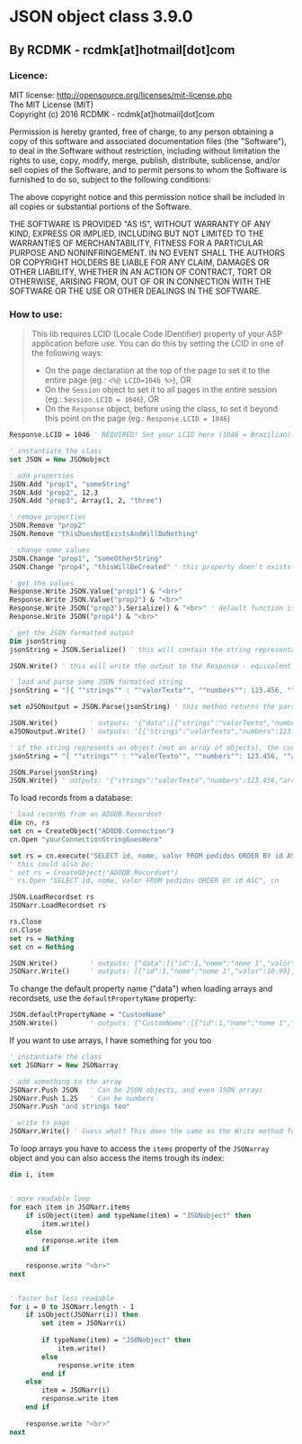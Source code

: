 # JSON object class 3.9.0

## By RCDMK - rcdmk[at]hotmail[dot]com

### Licence:
MIT license: http://opensource.org/licenses/mit-license.php  
The MIT License (MIT)  
Copyright (c) 2016 RCDMK - rcdmk[at]hotmail[dot]com  

Permission is hereby granted, free of charge, to any person obtaining a copy of this software and associated documentation files (the "Software"), to deal in the Software without restriction, including without limitation the rights to use, copy, modify, merge, publish, distribute, sublicense, and/or sell copies of the Software, and to permit persons to whom the Software is furnished to do so, subject to the following conditions:  

The above copyright notice and this permission notice shall be included in all copies or substantial portions of the Software.  

THE SOFTWARE IS PROVIDED "AS IS", WITHOUT WARRANTY OF ANY KIND, EXPRESS OR IMPLIED, INCLUDING BUT NOT LIMITED TO THE WARRANTIES OF MERCHANTABILITY, FITNESS FOR A PARTICULAR PURPOSE AND NONINFRINGEMENT. IN NO EVENT SHALL THE AUTHORS OR COPYRIGHT HOLDERS BE LIABLE FOR ANY CLAIM, DAMAGES OR OTHER LIABILITY, WHETHER IN AN ACTION OF CONTRACT, TORT OR OTHERWISE, ARISING FROM, OUT OF OR IN CONNECTION WITH THE SOFTWARE OR THE USE OR OTHER DEALINGS IN THE SOFTWARE.  

### How to use:

> This lib requires LCID (Locale Code IDentifier) property of your ASP application before use.
> You can do this by setting the LCID in one of the following ways:
> * On the page declaration at the top of the page to set it to the entire page (eg.: `<%@ LCID=1046 %>`), OR
> * On the `Session` object to set it to all pages in the entire session (eg.: `Session.LCID = 1046`), OR
> * On the `Response` object, before using the class, to set it beyond this point on the page (eg.: `Response.LCID = 1046`)

```vb
Response.LCID = 1046 ' REQUIRED! Set your LCID here (1046 = Brazilian). Could also be the LCID property of the page declaration or the Session.LCID property

' instantiate the class
set JSON = New JSONobject

' add properties
JSON.Add "prop1", "someString"
JSON.Add "prop2", 12.3
JSON.Add "prop3", Array(1, 2, "three")

' remove properties
JSON.Remove "prop2"
JSON.Remove "thisDoesNotExistsAndWillDoNothing"

' change some values
JSON.Change "prop1", "someOtherString"
JSON.Change "prop4", "thisWillBeCreated" ' this property doen't exists and will be created automagically

' get the values
Response.Write JSON.Value("prop1") & "<br>"
Response.Write JSON.Value("prop2") & "<br>"
Response.Write JSON("prop3").Serialize() & "<br>" ' default function is equivalent to `.Value(propName)` - this property returns a JSONarray object
Response.Write JSON("prop4") & "<br>"

' get the JSON formatted output
Dim jsonString
jsonString = JSON.Serialize() ' this will contain the string representation of the JSON object

JSON.Write() ' this will write the output to the Response - equivalent to: Response.Write JSON.Serialize()

' load and parse some JSON formatted string
jsonString = "[{ ""strings"" : ""valorTexto"", ""numbers"": 123.456, ""arrays"": [1, ""2"", 3.4, [5, 6, [7, 8]]], ""objects"": { ""prop1"": ""outroTexto"", ""prop2"": [ { ""id"": 1, ""name"": ""item1"" }, { ""id"": 2, ""name"": ""item2"", ""teste"": { ""maisum"": [1, 2, 3] } } ] } }]" ' double double quotes here because of the VBScript quotes scaping

set oJSONoutput = JSON.Parse(jsonString) ' this method returns the parsed object. Arrays are parsed to JSONarray objects

JSON.Write() 		' outputs: '{"data":[{"strings":"valorTexto","numbers":123.456,"arrays":[1,"2",3.4,[5,6,[7,8]]],"objects":{"prop1":"outroTexto","prop2":[{"id":1,"name":"item1"},{"id":2,"name":"item2","teste":{"maisum":[1,2,3]}}]}}]}'
oJSONoutput.Write() ' outputs: '[{"strings":"valorTexto","numbers":123.456,"arrays":[1,"2",3.4,[5,6,[7,8]]],"objects":{"prop1":"outroTexto","prop2":[{"id":1,"name":"item1"},{"id":2,"name":"item2","teste":{"maisum":[1,2,3]}}]}}]'

' if the string represents an object (not an array of objects), the current object is returned so there is no need to set the return to a new variable
jsonString = "{ ""strings"" : ""valorTexto"", ""numbers"": 123.456, ""arrays"": [1, ""2"", 3.4, [5, 6, [7, 8]]] }"

JSON.Parse(jsonString)
JSON.Write() ' outputs: '{"strings":"valorTexto","numbers":123.456,"arrays":[1,"2",3.4,[5,6,[7,8]]]}'
```
	
To load records from a database:
	
```vb
' load records from an ADODB.Recordset
dim cn, rs
set cn = CreateObject("ADODB.Connection")
cn.Open "yourConnectionStringGoesHere"

set rs = cn.execute("SELECT id, nome, valor FROM pedidos ORDER BY id ASC")
' this could also be:
' set rs = CreateObject("ADODB.Recordset")
' rs.Open "SELECT id, nome, valor FROM pedidos ORDER BY id ASC", cn	

JSON.LoadRecordset rs
JSONarr.LoadRecordset rs

rs.Close
cn.Close
set rs = Nothing
set cn = Nothing

JSON.Write() 		' outputs: {"data":[{"id":1,"nome":"nome 1","valor":10.99},{"id":2,"nome":"nome 2","valor":19.1}]}
JSONarr.Write() 	' outputs: [{"id":1,"nome":"nome 1","valor":10.99},{"id":2,"nome":"nome 2","valor":19.1}]
```
	
To change the default property name ("data") when loading arrays and recordsets, use the `defaultPropertyName` property:
	
```vb
JSON.defaultPropertyName = "CustomName"
JSON.Write() 		' outputs: {"CustomName":[{"id":1,"nome":"nome 1","valor":10.99},{"id":2,"nome":"nome 2","valor":19.1}]}
```
	
If you want to use arrays, I have something for you too

```vb
' instantiate the class
set JSONarr = New JSONarray

' add something to the array
JSONarr.Push JSON 	' Can be JSON objects, and even JSON arrays
JSONarr.Push 1.25 	' Can be numbers
JSONarr.Push "and strings too"

' write to page
JSONarr.Write() ' Guess what? This does the same as the Write method from JSON object
```	
	
To loop arrays you have to access the `items` property of the `JSONarray` object and you can also access the items trough its index:

```vb
dim i, item


' more readable loop
for each item in JSONarr.items
	if isObject(item) and typeName(item) = "JSONobject" then
		item.write()
	else
		response.write item
	end if
	
	response.write "<br>"
next


' faster but less readable
for i = 0 to JSONarr.length - 1
	if isObject(JSONarr(i)) then
		set item = JSONarr(i)
		
		if typeName(item) = "JSONobject" then
			item.write()
		else
			response.write item
		end if
	else
		item = JSONarr(i)
		response.write item
	end if
	
	response.write "<br>"
next
```
